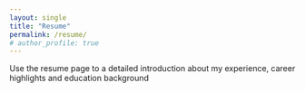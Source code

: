 ```yaml
---
layout: single
title: "Resume"
permalink: /resume/
# author_profile: true
---
```


Use the resume page to a detailed introduction about my experience, career highlights and education background 
